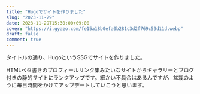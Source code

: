 ```yaml
---
title: "Hugoでサイトを作りました"
slug: "2023-11-29"
date: 2023-11-29T15:30:00+09:00
cover: "https://i.gyazo.com/fe15a18b0efa0b281c3d2f769c59d11d.webp"
draft: false
comment: true
---
```

タイトルの通り、HugoというSSGでサイトを作りました。

HTMLベタ書きのプロフィールリンク集みたいなサイトからギャラリーとブログ付きの静的サイトにランクアップです。細かい不具合はあるんですが、盆栽のように毎日時間をかけてアップデートしていこうと思います。


